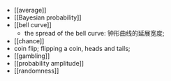 - [[average]]
- [[Bayesian probability]]
- [[bell curve]]
    - the spread of the bell curve: 钟形曲线的延展宽度;
- [[chance]]
- coin flip; flipping a coin, heads and tails;
- [[gambling]]
- [[probability amplitude]]
- [[randomness]]
